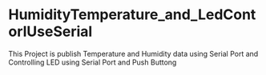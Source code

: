 # HumidityTemperature_and_LedContorlUseSerial
This Project is publish Temperature and Humidity data using Serial Port and Controlling LED using Serial Port and Push Buttong
